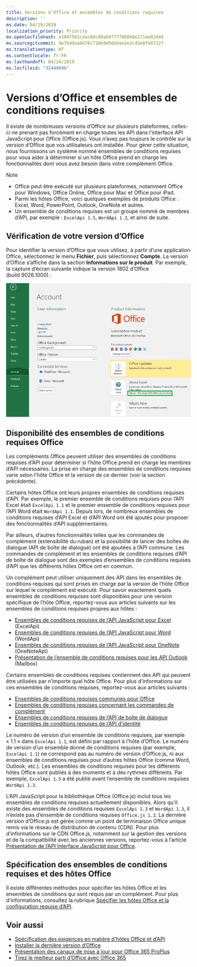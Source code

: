 ```yaml
---
title: Versions d’Office et ensembles de conditions requises
description: ''
ms.date: 04/19/2019
localization_priority: Priority
ms.openlocfilehash: e1047501cdac8dc88ab9f7778b846e171ee02d44
ms.sourcegitcommit: 9e7b4daa8d76c710b9d9dd4ae2e3c45e8fe07127
ms.translationtype: HT
ms.contentlocale: fr-FR
ms.lasthandoff: 04/24/2019
ms.locfileid: "32449696"
---
```

# <a name="office-versions-and-requirement-sets"></a>Versions d’Office et ensembles de conditions requises

Il existe de nombreuses versions d’Office sur plusieurs plateformes, celles-ci ne prenant pas forcément en charge toutes les API dans l’interface API JavaScript pour Office (Office.js). Vous n’avez pas toujours le contrôle sur la version d’Office que vos utilisateurs ont installée.  Pour gérer cette situation, nous fournissons un système nommé ensembles de conditions requises pour vous aider à déterminer si un hôte Office prend en charge les fonctionnalités dont vous avez besoin dans votre complément Office. 

> [!NOTE]
> - Office peut être exécuté sur plusieurs plateformes, notamment Office pour Windows, Office Online, Office pour Mac et Office pour iPad.
> - Parmi les hôtes Office, voici quelques exemples de produits Office : Excel, Word, PowerPoint, Outlook, OneNote et autres.  
> - Un ensemble de conditions requises est un groupe nommé de membres d’API, par exemple : `ExcelApi 1.5`, `WordApi 1.3`, et ainsi de suite.  


## <a name="how-to-check-your-office-version"></a>Vérification de votre version d’Office

Pour identifier la version d’Office que vous utilisez, à partir d’une application Office, sélectionnez le menu **Fichier**, puis sélectionnez **Compte**. La version d’Office s’affiche dans la section **Informations sur le produit**. Par exemple, la capture d’écran suivante indique la version 1802 d’Office (build 9026.1000) :

![Vérification de votre version d’Office](../images/office-version-number-ui.jpg)


## <a name="office-requirement-sets-availability"></a>Disponibilité des ensembles de conditions requises Office

Les compléments Office peuvent utiliser des ensembles de conditions requises d’API pour déterminer si l’hôte Office prend en charge les membres d’API nécessaires. La prise en charge des ensembles de conditions requises varie selon l’hôte Office et la version de ce dernier (voir la section précédente).

Certains hôtes Office ont leurs propres ensembles de conditions requises d’API. Par exemple, le premier ensemble de conditions requises pour l’API Excel était `ExcelApi 1.1` et le premier ensemble de conditions requises pour l’API Word était `WordApi 1.1`. Depuis lors, de nombreux ensembles de conditions requises d’API Excel et d’API Word ont été ajoutés pour proposer des fonctionnalités d’API supplémentaires.

Par ailleurs, d’autres fonctionnalités telles que les commandes de complément (extensibilité du ruban) et la possibilité de lancer des boîtes de dialogue (API de boîte de dialogue) ont été ajoutées à l’API commune. Les commandes de complément et les ensembles de conditions requises d’API de boîte de dialogue sont des exemples d’ensembles de conditions requises d’API que les différents hôtes Office ont en commun.

Un complément peut utiliser uniquement des API dans les ensembles de conditions requises qui sont prises en charge par la version de l’hôte Office sur lequel le complément est exécuté. Pour savoir exactement quels ensembles de conditions requises sont disponibles pour une version spécifique de l’hôte Office, reportez-vous aux articles suivants sur les ensembles de conditions requises propres aux hôtes :

- [Ensembles de conditions requises de l’API JavaScript pour Excel](/office/dev/add-ins/reference/requirement-sets/excel-api-requirement-sets) (ExcelApi)
- [Ensembles de conditions requises de l’API JavaScript pour Word](/office/dev/add-ins/reference/requirement-sets/word-api-requirement-sets) (WordApi)
- [Ensembles de conditions requises de l’API JavaScript pour OneNote](/office/dev/add-ins/reference/requirement-sets/onenote-api-requirement-sets) (OneNoteApi)
- [Présentation de l’ensemble de conditions requises pour les API Outlook](/office/dev/add-ins/reference/requirement-sets/outlook-api-requirement-sets) (Mailbox)

Certains ensembles de conditions requises contiennent des API qui peuvent être utilisées par n’importe quel hôte Office. Pour plus d’informations sur ces ensembles de conditions requises, reportez-vous aux articles suivants :

- [Ensembles de conditions requises communes pour Office](/office/dev/add-ins/reference/requirement-sets/office-add-in-requirement-sets)
- [Ensembles de conditions requises concernant les commandes de complément](/office/dev/add-ins/reference/requirement-sets/add-in-commands-requirement-sets)
- [Ensembles de conditions requises de l’API de boîte de dialogue](/office/dev/add-ins/reference/requirement-sets/dialog-api-requirement-sets)
- [Ensembles de conditions requises de l’API d’identité](/office/dev/add-ins/reference/requirement-sets/identity-api-requirement-sets)

Le numéro de version d’un ensemble de conditions requises, par exemple « 1.1 » dans `ExcelApi 1.1`, est défini par rapport à l’hôte d’Office. Le numéro de version d’un ensemble donné de conditions requises (par exemple, `ExcelApi 1.1`) ne correspond pas au numéro de version d’Office.js, ni aux ensembles de conditions requises pour d’autres hôtes Office (comme Word, Outlook, etc.).  Les ensembles de conditions requises pour les différents hôtes Office sont publiés à des moments et à des rythmes différents. Par exemple, `ExcelApi 1.5` a été publié avant l’ensemble de conditions requises `WordApi 1.3`.

L’API JavaScript pour la bibliothèque Office (Office.js) inclut tous les ensembles de conditions requises actuellement disponibles. Alors qu’il existe des ensembles de conditions requises `ExcelApi 1.3` et `WordApi 1.3`, il n’existe pas d’ensemble de conditions requises `Office.js 1.3`. La dernière version d’Office.js est gérée comme un point de terminaison Office unique remis via le réseau de distribution de contenu (CDN). Pour plus d’informations sur le CDN Office.js, notamment sur la gestion des versions et de la compatibilité avec les anciennes versions, reportez-vous à l’article [Présentation de l’API Interface JavaScript pour Office](/office/dev/add-ins/develop/understanding-the-javascript-api-for-office).

## <a name="specify-office-hosts-and-requirement-sets"></a>Spécification des ensembles de conditions requises et des hôtes Office

Il existe différentes méthodes pour spécifier les hôtes Office et les ensembles de conditions qui sont requis par un complément.  Pour plus d’informations, consultez la rubrique [Spécifier les hôtes Office et la configuration requise d’API](/office/dev/add-ins/develop/specify-office-hosts-and-api-requirements).


## <a name="see-also"></a>Voir aussi

- [Spécification des exigences en matière d’hôtes Office et d’API](/office/dev/add-ins/develop/specify-office-hosts-and-api-requirements)
- [Installer la dernière version d’Office](/office/dev/add-ins/develop/install-latest-office-version)
- [Présentation des canaux de mise à jour pour Office 365 ProPlus](/deployoffice/overview-of-update-channels-for-office-365-proplus)
- [Tirez le meilleur parti d’Office avec Office 365](https://products.office.com/compare-all-microsoft-office-products?tab=2)
